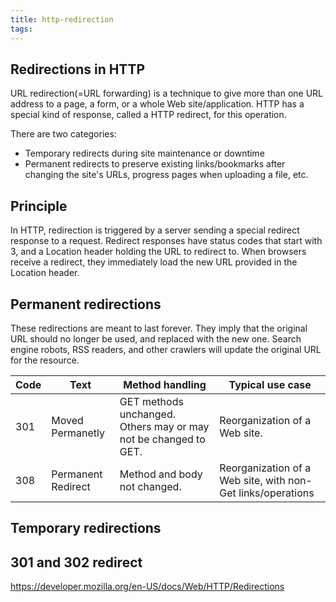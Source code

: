 ```yaml
---
title: http-redirection
tags:
---
```

## Redirections in HTTP
URL redirection(=URL forwarding) is a technique to give more than one URL address to a page, a form, or a whole Web site/application. HTTP has a special kind of response, called a HTTP redirect, for this operation.

There are two categories:
- Temporary redirects during site maintenance or downtime
- Permanent redirects to preserve existing links/bookmarks after changing the site's URLs, progress pages when uploading a file, etc.

## Principle
In HTTP, redirection is triggered by a server sending a special redirect response to a request. Redirect responses have status codes that start with 3, and a Location header holding the URL to redirect to. 
When browsers receive a redirect, they immediately load the new URL provided in the Location header.

## Permanent redirections
These redirections are meant to last forever. They imply that the original URL should no longer be used, and replaced with the new one. Search engine robots, RSS readers, and other crawlers will update the original URL for the resource.

|   Code   |     Text     |  Method handling |  Typical use case |
|----------|-------------|-------------|------|
| 301 | Moved Permanetly | GET methods unchanged. Others may or may not be changed to GET. | Reorganization of a Web site.
| 308 | Permanent Redirect | Method and body not changed. | Reorganization of a Web site, with non-Get links/operations |

## Temporary redirections


## 301 and 302 redirect

https://developer.mozilla.org/en-US/docs/Web/HTTP/Redirections